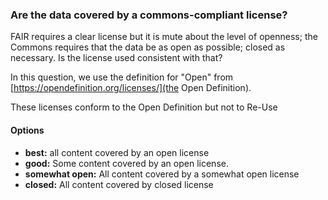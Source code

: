 ### Are the data covered by a commons-compliant license?

FAIR requires a clear license but it is mute about the level of openness;  the Commons requires that the data be as open as possible; closed as necessary. Is the license used consistent with that?  

In this question, we use the definition for "Open" from [https://opendefinition.org/licenses/](the Open Definition).


These licenses conform to the Open Definition but not to Re-Use


#### Options
* **best:** all content covered by an open license
* **good:** Some content covered by an open license.
* **somewhat open:** All content covered by a somewhat open license
* **closed:** All content covered by closed license
